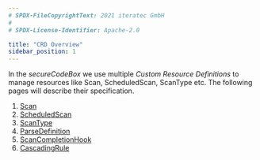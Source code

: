 ```yaml
---
# SPDX-FileCopyrightText: 2021 iteratec GmbH
#
# SPDX-License-Identifier: Apache-2.0

title: "CRD Overview"
sidebar_position: 1
---
```


In the _secureCodeBox_ we use multiple _Custom Resource Definitions_ to manage resources like Scan, ScheduledScan, ScanType etc.
The following pages will describe their specification.

1. [Scan](/docs/api/crds/scan)
2. [ScheduledScan](/docs/api/crds/scheduled-scan)
3. [ScanType](/docs/api/crds/scan-type)
4. [ParseDefinition](/docs/api/crds/parse-definition)
5. [ScanCompletionHook](/docs/api/crds/scan-completion-hook)
6. [CascadingRule](/docs/api/crds/cascading-rule)
